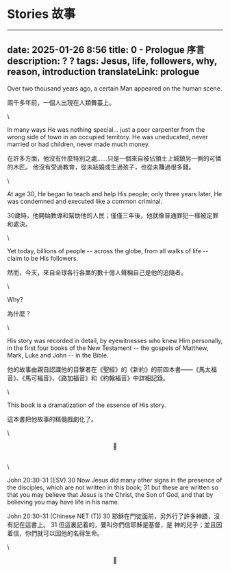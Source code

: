 # Stories 故事

---
date: 2025-01-26 8:56
title: 0 - Prologue  序言
description: ?  ?
tags: Jesus, life, followers, why, reason, introduction 
translateLink: prologue
---

Over two thousand years ago, a certain Man appeared on the human scene.

兩千多年前，一個人出現在人類舞臺上。

\

In many ways He was nothing special... just a poor carpenter from the wrong side of town in an occupied territory. He was uneducated, never married or had children, never made much money.

在許多方面，他沒有什麼特別之處......只是一個來自被佔領土上城鎮另一側的可憐的木匠。 他沒有受過教育，從未結婚或生過孩子，也從未賺過很多錢。

\

At age 30, He began to teach and help His people; only three years later, He was condemned and executed like a common criminal.

30歲時，他開始教導和幫助他的人民；僅僅三年後，他就像普通罪犯一樣被定罪和處決。

\

Yet today, billions of people -- across the globe, from all walks of life -- claim to be His followers. 

然而，今天，來自全球各行各業的數十億人聲稱自己是他的追隨者。

\

Why?

為什麼？

\

His story was recorded in detail, by eyewitnesses who knew Him personally, in the first four books of the New Testament -- the gospels of Matthew, Mark, Luke and John -- in the Bible.

他的故事由親自認識他的目擊者在《聖經》的《新約》的前四本書——《馬太福音》、《馬可福音》、《路加福音》和《約翰福音》中詳細記錄。

\

This book is a dramatization of the essence of His story.

這本書把他故事的精髓戲劇化了。

\

<center>💠</center>

\
\

John 20:30-31 (ESV)
30 Now Jesus did many other signs in the presence of the disciples, which are not written in this book;
31 but these are written so that you may believe that Jesus is the Christ, the Son of God, and that by believing you may have life in his name.

John 20:30-31 (Chinese NET (T))
30 耶穌在門徒面前，另外行了許多神蹟，沒有記在這書上。
31 但這裏記着的，要叫你們信耶穌是基督，是 神的兒子；並且因着信，你們就可以因他的名得生命。

\

<center>💠</center>